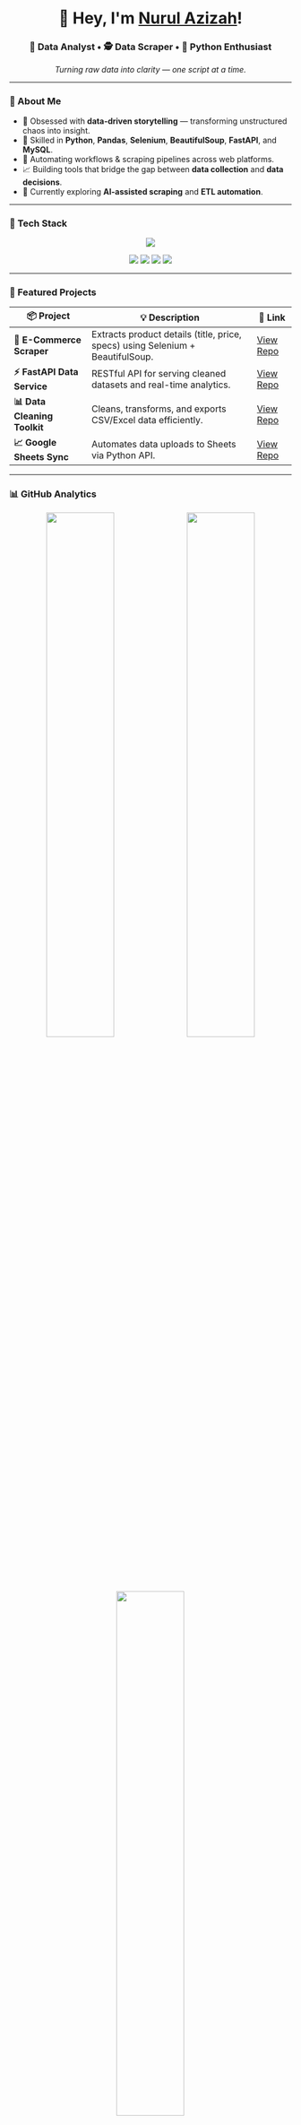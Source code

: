 <!-- HEADER -->
<h1 align="center">👋 Hey, I'm <a href="https://github.com/nuyuyy18">Nurul Azizah</a>!</h1>
<h3 align="center">🧠 Data Analyst • 🕵️ Data Scraper • 🐍 Python Enthusiast</h3>

<p align="center">
  <em>Turning raw data into clarity — one script at a time.</em>
</p>

---

<!-- INTRO -->
### 🚀 About Me
- 🧩 Obsessed with **data-driven storytelling** — transforming unstructured chaos into insight.
- 🧰 Skilled in **Python**, **Pandas**, **Selenium**, **BeautifulSoup**, **FastAPI**, and **MySQL**.
- 🤖 Automating workflows & scraping pipelines across web platforms.
- 📈 Building tools that bridge the gap between **data collection** and **data decisions**.
- 🌱 Currently exploring **AI-assisted scraping** and **ETL automation**.

---

<!-- BADGES -->
### 🧠 Tech Stack
<p align="center">
  <img src="https://skillicons.dev/icons?i=python,fastapi,selenium,mysql,sqlite,git,github,vscode,linux&theme=dark" />
</p>
<p align="center">
  <img src="https://img.shields.io/badge/Pandas-150458?style=for-the-badge&logo=pandas&logoColor=white"/>
  <img src="https://img.shields.io/badge/BeautifulSoup-3b5998?style=for-the-badge"/>
  <img src="https://img.shields.io/badge/Google%20Sheets-34A853?style=for-the-badge&logo=googlesheets&logoColor=white"/>
  <img src="https://img.shields.io/badge/Excel-217346?style=for-the-badge&logo=microsoftexcel&logoColor=white"/>
</p>

---

<!-- PROJECTS -->
### 🧩 Featured Projects

| 📦 Project | 💡 Description | 🔗 Link |
|-------------|----------------|----------|
| **🛒 E-Commerce Scraper** | Extracts product details (title, price, specs) using Selenium + BeautifulSoup. | [View Repo](#) |
| **⚡ FastAPI Data Service** | RESTful API for serving cleaned datasets and real-time analytics. | [View Repo](#) |
| **📊 Data Cleaning Toolkit** | Cleans, transforms, and exports CSV/Excel data efficiently. | [View Repo](#) |
| **📈 Google Sheets Sync** | Automates data uploads to Sheets via Python API. | [View Repo](#) |

---

<!-- STATS -->
### 📊 GitHub Analytics

<p align="center">
  <img width="49%" src="https://github-readme-stats.vercel.app/api?username=PelajarPrestasi&show_icons=true&theme=radical&hide_border=true" />
  <img width="49%" src="https://github-readme-streak-stats.herokuapp.com/?user=PelajarPrestasi&theme=radical&hide_border=true" />
</p>

<p align="center">
  <img width="49%" src="https://github-readme-stats.vercel.app/api/top-langs/?username=PelajarPrestasi&layout=compact&theme=radical&hide_border=true" />
</p>

---

<!-- ACTIVITY GRAPH -->
### 📈 Contribution Activity
<p align="center">
  <img src="https://github-readme-activity-graph.vercel.app/graph?username=PelajarPrestasi&bg_color=1a1b27&color=70a5fd&line=38bdae&point=ffffff&area=true&hide_border=true" />
</p>

---

<!-- VISUALS -->
### 🧮 Fun with Data (Dynamic Diagram)
<p align="center">
  <img src="https://github-readme-stats.vercel.app/api/wakatime?username=PelajarPrestasi&theme=tokyonight&hide_border=true" alt="WakaTime Stats" />
</p>

<p align="center">
  <img src="https://github-profile-summary-cards.vercel.app/api/cards/repos-per-language?username=PelajarPrestasi&theme=tokyonight" />
  <img src="https://github-profile-summary-cards.vercel.app/api/cards/most-commit-language?username=PelajarPrestasi&theme=tokyonight" />
</p>

---

<!-- CONTACT -->
### 🌐 Let's Connect

<p align="center">
  <a href="https://www.linkedin.com/in/nurulazzh/" target="_blank">
    <img src="https://img.shields.io/badge/LinkedIn-0077b5?style=for-the-badge&logo=linkedin&logoColor=white" />
  </a>
  <a href="https://nurulazzh.medium.com/" target="_blank">
    <img src="https://img.shields.io/badge/Medium-12100E?style=for-the-badge&logo=medium&logoColor=white" />
  </a>
  <a href="nurul.azizahhhhh18@gmail.com">
    <img src="https://img.shields.io/badge/Gmail-D14836?style=for-the-badge&logo=gmail&logoColor=white" />
  </a>
  <a href="https://github.com/nuyuyy18">
    <img src="https://img.shields.io/badge/GitHub-100000?style=for-the-badge&logo=github&logoColor=white" />
  </a>
</p>

---

<!-- FOOTER -->
<p align="center">
  <img src="https://readme-typing-svg.herokuapp.com/?lines=Data+is+the+new+oil.;Scraping+is+my+drill.;Insights+are+my+fuel.&center=true&width=450&height=45">
</p>

---

### 🧭 Motto
> *“Every dataset hides a story — I just help it speak.”*

---


